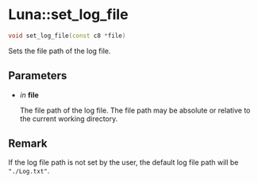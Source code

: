 # Luna::set_log_file

```c++
void set_log_file(const c8 *file)
```

Sets the file path of the log file. 



## Parameters
* *in* **file**

    The file path of the log file. The file path may be absolute or relative to the current working directory. 

## Remark
If the log file path is not set by the user, the default log file path will be `"./Log.txt"`. 

